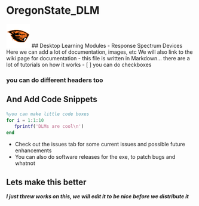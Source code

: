 # OregonState_DLM 

<img src="https://github.com/OSU-Geomatics/OregonState_DLM/blob/master/pythonGUI/dev/DLMc/ico/beaverLogo.png" width="64"> 
## Desktop Learning Modules - Response Spectrum Devices
Here we can add a lot of documentation, images, etc
We will also link to the wiki page for documentation
- this file is written in Markdown... there are a lot of tutorials on how it works
- [ ] you can do checkboxes

### you can do different headers too

## And Add Code Snippets
``` matlab
%you can make little code boxes
for i = 1:1:10
   fprintf('DLMs are cool\n')
end
```

- Check out the issues tab for some current issues and possible future enhancements
- You can also do software releases for the exe, to patch bugs and whatnot

## Lets make this better

***I just threw works on this, we will edit it to be nice before we distribute it***
